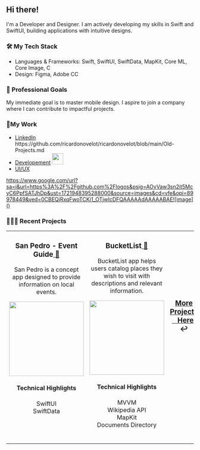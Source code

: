 <h2>Hi there!</h2>

<p>I'm a Developer and Designer. I am actively developing my skills in Swift and SwiftUI, building applications with intuitive designs.</p>

<h3>🛠️ My Tech Stack</h3>
<ul>
  <li>Languages & Frameworks: Swift, SwiftUI, SwiftData, MapKit, Core ML, Core Image, C</li>
  <li>Design: Figma, Adobe CC</li>
  
</ul>

<h3>🎯 Professional Goals</h3>
<p>My immediate goal is to master mobile design. I aspire to join a company where I can contribute to impactful projects.</p>

<h3>🤝My Work</h3>
<ul>
  <li><a href="https://www.linkedin.com/in/ricardo-nlo/">LinkedIn</a></li>
https://github.com/ricardonovelot/ricardonovelot/blob/main/Old-Projects.md
  <li><a href="https://www.linkedin.com/in/ricardo-nlo/">Developement</a>  <img src="https://github.com/user-attachments/assets/3d564fbb-13b7-4361-89b9-2cd95fc35370" width="30"></li> 
  <li><a href="https://www.behance.net/ricardolopezn/projects">UI/UX</a></li>
</ul>

https://www.google.com/url?sa=i&url=https%3A%2F%2Fgithub.com%2Flogos&psig=AOvVaw3sn2it5McyC6PpfSATJhDp&ust=1721948395288000&source=images&cd=vfe&opi=89978449&ved=0CBEQjRxqFwoTCKi1_OTjwIcDFQAAAAAdAAAAABAE![image]()


<h3>👨🏻‍💻 Recent Projects</h3>
<table>
<tr>

<!-- PROJECT 1 -->

<td valign="top" align="center" width="380">
<h3>San Pedro - Event Guide<a href="https://github.com/ricardonovelot/SanPedroEventGuide"> 🔗</a></h3>  

<p>San Pedro is a concept app designed to provide information on local events.</p>
<a href="https://github.com/ricardonovelot/SanPedroEventGuide">
<img src="https://github.com/ricardonovelot/EventosSanPedro/assets/84286086/f582f6ef-5b37-4587-81c0-c827469adf5a" width="200">
</a>
<h4>Technical Highlights</h4>
<p>
  SwiftUI<br>
  SwiftData
</p>
<br>
</td>

<!-- PROJECT 2 -->


<td valign="top" align="center" width="380">
<h3>BucketList<a href="https://github.com/ricardonovelot/BucketList"> 🔗</a></h3>  

<p>BucketList app helps users catalog places they wish to visit with descriptions and relevant information.</p>

<a href="https://github.com/ricardonovelot/BucketList">
<img src="https://github.com/ricardonovelot/ricardonovelot/assets/84286086/e047d227-08d8-4032-97e4-c6c0a30e07fa" width="200">
</a>
  
<h4>Technical Highlights</h4>
<p>
  MVVM<br>
  Wikipedia API<br>
  MapKit<br>
  Documents Directory
</p>
<br>

</td>

<!-- PROJECT 3 -->

<td valign="center" align="center" width="380" >


<h3 align="center"><a href="https://github.com/ricardonovelot/ricardonovelot/blob/main/Old-Projects.md">More Projects<br>‎‎‎‏‏‎ ‏‏‎ ‎‏‏‎ ‎‏‏‎Here!</a> ↩</h3>
<br>
<br>
<br>
<br>
<br>
<br>

<!--
<h3>RememberPeople<a href="https://github.com/ricardonovelot/RememberPeople"> 🔗</a></h3>  

<p>RememberPeople helps users remember people names.</p>
<a href="https://github.com/ricardonovelot/RememberPeople">
<img src="https://github.com/ricardonovelot/RememberPeople/assets/84286086/12b87059-083d-453f-9048-e34e90fe2b4d" width="200">
</a>
<h4>Technical Highlights</h4>
<p>
  CoreData<br>
  PhotosUI<br>
</p>
<br>
-->




</td>
</tr>
</table>


<br>
